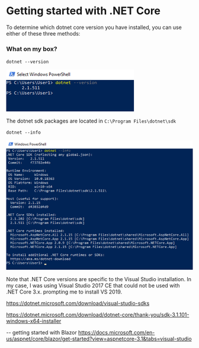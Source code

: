 # Getting started with .NET Core 

To determine which dotnet core version you have installed, you can use either of these three methods:


### What on my box?
```
dotnet --version
```
![dotnet version](/images/ss-dotnet-version.png)


The dotnet sdk packages are located in `C:\Program Files\dotnet\sdk`


```
dotnet --info
```
![dotnet info](/images/ss-dotnet-info.png)

Note that .NET Core versions are specific to the Visual Studio installation. In my case, I was using Visual Studio 2017 CE that could not be used with .NET Core 3.x. prompting me to install VS 2019. 

https://dotnet.microsoft.com/download/visual-studio-sdks


https://dotnet.microsoft.com/download/dotnet-core/thank-you/sdk-3.1.101-windows-x64-installer

-- getting started with Blazor
https://docs.microsoft.com/en-us/aspnet/core/blazor/get-started?view=aspnetcore-3.1&tabs=visual-studio